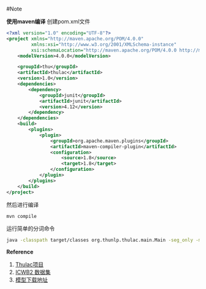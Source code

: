 
#Note

**使用maven编译**
创建pom.xml文件
```xml
<?xml version="1.0" encoding="UTF-8"?>
<project xmlns="http://maven.apache.org/POM/4.0.0"
         xmlns:xsi="http://www.w3.org/2001/XMLSchema-instance"
         xsi:schemaLocation="http://maven.apache.org/POM/4.0.0 http://maven.apache.org/xsd/maven-4.0.0.xsd">
    <modelVersion>4.0.0</modelVersion>

    <groupId>thu</groupId>
    <artifactId>thulac</artifactId>
    <version>1.0</version>
    <dependencies>
        <dependency>
            <groupId>junit</groupId>
            <artifactId>junit</artifactId>
            <version>4.12</version>
        </dependency>
    </dependencies>
    <build>
        <plugins>
            <plugin>
                <groupId>org.apache.maven.plugins</groupId>
                <artifactId>maven-compiler-plugin</artifactId>
                <configuration>
                    <source>1.8</source>
                    <target>1.8</target>
                </configuration>
            </plugin>
        </plugins>
    </build>
</project>
```
然后进行编译
```sh
mvn compile
```

运行简单的分词命令
```sh
java -classpath target/classes org.thunlp.thulac.main.Main -seg_only -model_dir /data/ftp/model/nlp/thunlp/models  -input /data/ftp/data/nlp/icwb2-data/testing/pku_test.utf8  -output pku_test.splitted.txt
```



**Reference**

1. <a href="https://github.com/thunlp/THULAC-Java">Thulac项目</a>
2. <a href="http://sighan.cs.uchicago.edu/bakeoff2005/">ICWB2 数据集</a>
3. <a href="http://thulac.thunlp.org/sendMessage_v1_1">模型下载地址</a>
